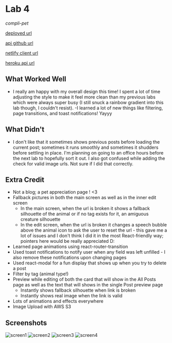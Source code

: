 # Lab 4 

*compli-pet*

[deployed url](https://snowxposts.netlify.app)

[api github url](https://github.com/dartmouth-cs52-21S/platform-api-snow-kang)

[netlify client url](https://snowxposts.netlify.app/)

[heroku api url](https://compli-pet-platform-server.herokuapp.com/)

## What Worked Well
- I really am happy with my overall design this time! I spent a lot of time adjusting the style to make it feel more clean than my previous labs which were always super busy (I still snuck a rainbow gradient into this lab though, I couldn't resist). 
-I learned a lot of new things like filtering, page transitions, and toast notifications! Yayyy 

## What Didn't
- I don't like that it sometimes shows previous posts before loading the current post; sometimes it runs smoothly and sometimes it shudders before settling in place. I'm planning on going to an office hours before the next lab to hopefully sort it out. I also got confused while adding the check for valid image urls. Not sure if I did that correctly.

## Extra Credit
- Not a blog; a pet appreciation page ! <3
- Fallback pictures in both the main screen as well as in the inner edit screen 
    - In the main screen, when the url is broken it shows a fallback silhouette of the animal or if no tag exists for it, an amiguous creature silhouette
    - In the edit screen, when the url is broken it changes a speech bubble above the animal icon to ask the user to reset the url - this gave me a lot of issues and I don't think I did it in the most React-friendly way; pointers here would be really appreciated D:
- Learned page animations using react-router-transition
- Used toast notifications to notify user when any field was left unfilled - I also remove these notifications upon changing pages 
- Used react-modal for a fun display that shows up when you try to delete a post
- Filter by tag (animal type!) 
- Preview while editing of both the card that will show in the All Posts page as well as the text that will shows in the single Post preview page
    - Instantly shows fallback silhouette when link is broken
    - Instantly shows real image when the link is valid
- Lots of animations and effects everywhere
- Image Upload with AWS S3

## Screenshots
![screen1](https://user-images.githubusercontent.com/38738497/118359030-7a125e00-b54f-11eb-9129-2c84bf61c41f.PNG)
![screen2](https://user-images.githubusercontent.com/38738497/118359031-7a125e00-b54f-11eb-95ce-19edaefbd0d6.PNG)
![screen3](https://user-images.githubusercontent.com/38738497/118359034-7aaaf480-b54f-11eb-94f4-c265b42fb089.PNG)
![screen4](https://user-images.githubusercontent.com/38738497/118359035-7b438b00-b54f-11eb-88f9-675287a377b5.PNG)


